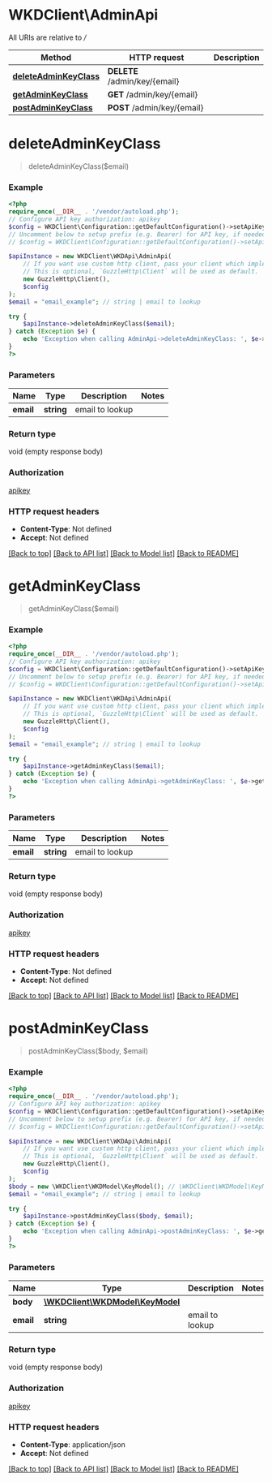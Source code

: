 # WKDClient\AdminApi

All URIs are relative to */*

Method | HTTP request | Description
------------- | ------------- | -------------
[**deleteAdminKeyClass**](AdminApi.md#deleteadminkeyclass) | **DELETE** /admin/key/{email} | 
[**getAdminKeyClass**](AdminApi.md#getadminkeyclass) | **GET** /admin/key/{email} | 
[**postAdminKeyClass**](AdminApi.md#postadminkeyclass) | **POST** /admin/key/{email} | 

# **deleteAdminKeyClass**
> deleteAdminKeyClass($email)



### Example
```php
<?php
require_once(__DIR__ . '/vendor/autoload.php');
// Configure API key authorization: apikey
$config = WKDClient\Configuration::getDefaultConfiguration()->setApiKey('X-API-Key', 'YOUR_API_KEY');
// Uncomment below to setup prefix (e.g. Bearer) for API key, if needed
// $config = WKDClient\Configuration::getDefaultConfiguration()->setApiKeyPrefix('X-API-Key', 'Bearer');

$apiInstance = new WKDClient\WKDApi\AdminApi(
    // If you want use custom http client, pass your client which implements `GuzzleHttp\ClientInterface`.
    // This is optional, `GuzzleHttp\Client` will be used as default.
    new GuzzleHttp\Client(),
    $config
);
$email = "email_example"; // string | email to lookup

try {
    $apiInstance->deleteAdminKeyClass($email);
} catch (Exception $e) {
    echo 'Exception when calling AdminApi->deleteAdminKeyClass: ', $e->getMessage(), PHP_EOL;
}
?>
```

### Parameters

Name | Type | Description  | Notes
------------- | ------------- | ------------- | -------------
 **email** | **string**| email to lookup |

### Return type

void (empty response body)

### Authorization

[apikey](../../README.md#apikey)

### HTTP request headers

 - **Content-Type**: Not defined
 - **Accept**: Not defined

[[Back to top]](#) [[Back to API list]](../../README.md#documentation-for-api-endpoints) [[Back to Model list]](../../README.md#documentation-for-models) [[Back to README]](../../README.md)

# **getAdminKeyClass**
> getAdminKeyClass($email)



### Example
```php
<?php
require_once(__DIR__ . '/vendor/autoload.php');
// Configure API key authorization: apikey
$config = WKDClient\Configuration::getDefaultConfiguration()->setApiKey('X-API-Key', 'YOUR_API_KEY');
// Uncomment below to setup prefix (e.g. Bearer) for API key, if needed
// $config = WKDClient\Configuration::getDefaultConfiguration()->setApiKeyPrefix('X-API-Key', 'Bearer');

$apiInstance = new WKDClient\WKDApi\AdminApi(
    // If you want use custom http client, pass your client which implements `GuzzleHttp\ClientInterface`.
    // This is optional, `GuzzleHttp\Client` will be used as default.
    new GuzzleHttp\Client(),
    $config
);
$email = "email_example"; // string | email to lookup

try {
    $apiInstance->getAdminKeyClass($email);
} catch (Exception $e) {
    echo 'Exception when calling AdminApi->getAdminKeyClass: ', $e->getMessage(), PHP_EOL;
}
?>
```

### Parameters

Name | Type | Description  | Notes
------------- | ------------- | ------------- | -------------
 **email** | **string**| email to lookup |

### Return type

void (empty response body)

### Authorization

[apikey](../../README.md#apikey)

### HTTP request headers

 - **Content-Type**: Not defined
 - **Accept**: Not defined

[[Back to top]](#) [[Back to API list]](../../README.md#documentation-for-api-endpoints) [[Back to Model list]](../../README.md#documentation-for-models) [[Back to README]](../../README.md)

# **postAdminKeyClass**
> postAdminKeyClass($body, $email)



### Example
```php
<?php
require_once(__DIR__ . '/vendor/autoload.php');
// Configure API key authorization: apikey
$config = WKDClient\Configuration::getDefaultConfiguration()->setApiKey('X-API-Key', 'YOUR_API_KEY');
// Uncomment below to setup prefix (e.g. Bearer) for API key, if needed
// $config = WKDClient\Configuration::getDefaultConfiguration()->setApiKeyPrefix('X-API-Key', 'Bearer');

$apiInstance = new WKDClient\WKDApi\AdminApi(
    // If you want use custom http client, pass your client which implements `GuzzleHttp\ClientInterface`.
    // This is optional, `GuzzleHttp\Client` will be used as default.
    new GuzzleHttp\Client(),
    $config
);
$body = new \WKDClient\WKDModel\KeyModel(); // \WKDClient\WKDModel\KeyModel | 
$email = "email_example"; // string | email to lookup

try {
    $apiInstance->postAdminKeyClass($body, $email);
} catch (Exception $e) {
    echo 'Exception when calling AdminApi->postAdminKeyClass: ', $e->getMessage(), PHP_EOL;
}
?>
```

### Parameters

Name | Type | Description  | Notes
------------- | ------------- | ------------- | -------------
 **body** | [**\WKDClient\WKDModel\KeyModel**](../Model/KeyModel.md)|  |
 **email** | **string**| email to lookup |

### Return type

void (empty response body)

### Authorization

[apikey](../../README.md#apikey)

### HTTP request headers

 - **Content-Type**: application/json
 - **Accept**: Not defined

[[Back to top]](#) [[Back to API list]](../../README.md#documentation-for-api-endpoints) [[Back to Model list]](../../README.md#documentation-for-models) [[Back to README]](../../README.md)

